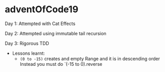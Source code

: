 # adventOfCode19

Day 1: Attempted with Cat Effects 

Day 2: Attempted using immutable tail recursion 

Day 3: Rigorous TDD
 - Lessons learnt:
   - `(0 to -15)` creates and empty Range and it is in descending order
   Instead you must do `(-15 to 0).reverse 